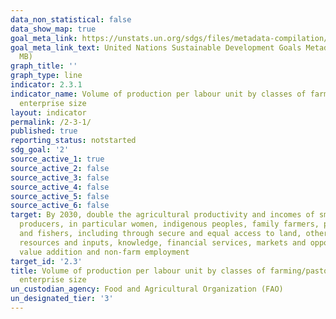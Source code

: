 ```yaml
---
data_non_statistical: false
data_show_map: true
goal_meta_link: https://unstats.un.org/sdgs/files/metadata-compilation/Metadata-Goal-2.pdf
goal_meta_link_text: United Nations Sustainable Development Goals Metadata (PDF 4.0
  MB)
graph_title: ''
graph_type: line
indicator: 2.3.1
indicator_name: Volume of production per labour unit by classes of farming/pastoral/forestry
  enterprise size
layout: indicator
permalink: /2-3-1/
published: true
reporting_status: notstarted
sdg_goal: '2'
source_active_1: true
source_active_2: false
source_active_3: false
source_active_4: false
source_active_5: false
source_active_6: false
target: By 2030, double the agricultural productivity and incomes of small-scale food
  producers, in particular women, indigenous peoples, family farmers, pastoralists
  and fishers, including through secure and equal access to land, other productive
  resources and inputs, knowledge, financial services, markets and opportunities for
  value addition and non-farm employment
target_id: '2.3'
title: Volume of production per labour unit by classes of farming/pastoral/forestry
  enterprise size
un_custodian_agency: Food and Agricultural Organization (FAO)
un_designated_tier: '3'
---
```

